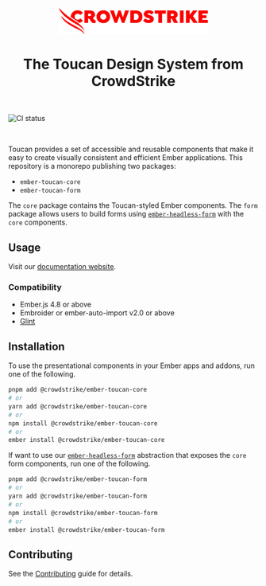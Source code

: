 <p align="center">
  <a href="https://www.crowdstrike.com">
    <img src="https://github.com/CrowdStrike/ember-toucan-core/blob/main/.github/cs-logo.png?raw=true" alt="CrowdStrike logo" width="300" />
  </a>
</p>

<h1 align="center">The Toucan Design System from CrowdStrike</h1>

<br>

![CI status](https://github.com/crowdstrike/ember-toucan-core/actions/workflows/ci.yml/badge.svg?branch=main)

<br />

Toucan provides a set of accessible and reusable components that make it easy to create visually consistent and efficient Ember applications. This repository is a monorepo publishing two packages:

- `ember-toucan-core`
- `ember-toucan-form`

The `core` package contains the Toucan-styled Ember components. The `form` package allows users to build forms using [`ember-headless-form`](https://github.com/CrowdStrike/ember-headless-form) with the `core` components.

## Usage

Visit our [documentation website](https://ember-toucan-core.pages.dev/).

### Compatibility

- Ember.js 4.8 or above
- Embroider or ember-auto-import v2.0 or above
- [Glint](https://typed-ember.gitbook.io/glint)

## Installation

To use the presentational components in your Ember apps and addons, run one of the following.

```bash
pnpm add @crowdstrike/ember-toucan-core
# or
yarn add @crowdstrike/ember-toucan-core
# or
npm install @crowdstrike/ember-toucan-core
# or
ember install @crowdstrike/ember-toucan-core
```

If want to use our [`ember-headless-form`](https://github.com/CrowdStrike/ember-headless-form) abstraction that exposes the `core` form components, run one of the following.

```bash
pnpm add @crowdstrike/ember-toucan-form
# or
yarn add @crowdstrike/ember-toucan-form
# or
npm install @crowdstrike/ember-toucan-form
# or
ember install @crowdstrike/ember-toucan-form
```

## Contributing

See the [Contributing](CONTRIBUTING.md) guide for details.

